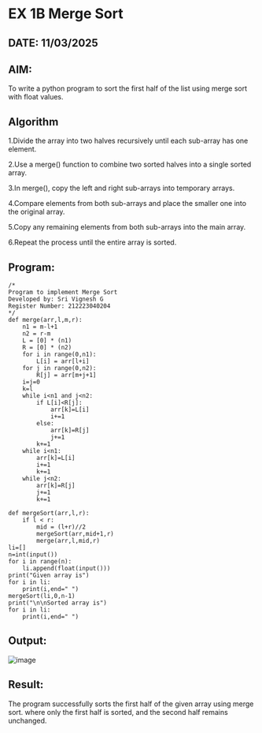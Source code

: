 # EX 1B Merge Sort
## DATE: 11/03/2025
## AIM:
To write a python program to sort the first half of the list using merge sort with float values.

## Algorithm

1.Divide the array into two halves recursively until each sub-array has one element.

2.Use a merge() function to combine two sorted halves into a single sorted array.

3.In merge(), copy the left and right sub-arrays into temporary arrays.

4.Compare elements from both sub-arrays and place the smaller one into the original array.

5.Copy any remaining elements from both sub-arrays into the main array.

6.Repeat the process until the entire array is sorted.
  

## Program:
```
/*
Program to implement Merge Sort
Developed by: Sri Vignesh G
Register Number: 212223040204
*/
def merge(arr,l,m,r):
    n1 = m-l+1
    n2 = r-m
    L = [0] * (n1)
    R = [0] * (n2)
    for i in range(0,n1):
        L[i] = arr[l+i]
    for j in range(0,n2):
        R[j] = arr[m+j+1]
    i=j=0
    k=l
    while i<n1 and j<n2:
        if L[i]<R[j]:
            arr[k]=L[i]
            i+=1
        else:
            arr[k]=R[j]
            j+=1
        k+=1
    while i<n1:
        arr[k]=L[i]
        i+=1
        k+=1
    while j<n2:
        arr[k]=R[j]
        j+=1
        k+=1
    
def mergeSort(arr,l,r):
    if l < r:
        mid = (l+r)//2
        mergeSort(arr,mid+1,r)
        merge(arr,l,mid,r)
li=[]
n=int(input())
for i in range(n):
    li.append(float(input()))
print("Given array is")
for i in li:
    print(i,end=" ")
mergeSort(li,0,n-1)
print("\n\nSorted array is")
for i in li:
    print(i,end=" ")
```

## Output:

![image](https://github.com/user-attachments/assets/1f536080-7d02-4cf7-858e-5a8c1df9a927)


## Result:
The program successfully sorts the first half of the given array using merge sort. where only the first half is sorted, and the second half remains unchanged.

